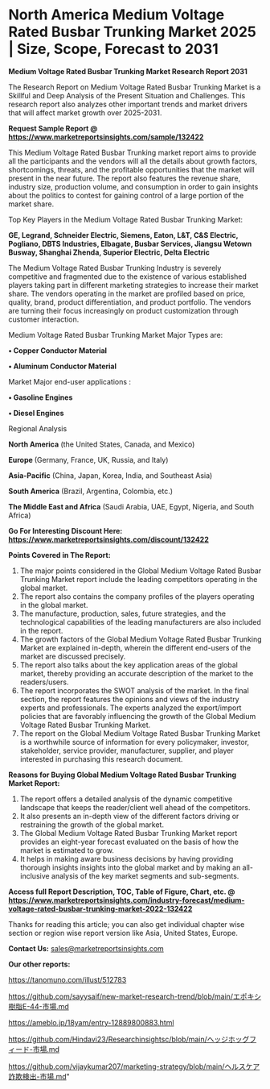 # North America Medium Voltage Rated Busbar Trunking Market 2025 | Size, Scope, Forecast to 2031

<strong>Medium Voltage Rated Busbar Trunking Market Research Report 2031</strong>

The Research Report on Medium Voltage Rated Busbar Trunking Market is a Skillful and Deep Analysis of the Present Situation and Challenges. This research report also analyzes other important trends and market drivers that will affect market growth over 2025-2031.

<strong>Request Sample Report @ <a href=https://www.marketreportsinsights.com/sample/132422>https://www.marketreportsinsights.com/sample/132422</a></strong>

This Medium Voltage Rated Busbar Trunking market report aims to provide all the participants and the vendors will all the details about growth factors, shortcomings, threats, and the profitable opportunities that the market will present in the near future. The report also features the revenue share, industry size, production volume, and consumption in order to gain insights about the politics to contest for gaining control of a large portion of the market share.

Top Key Players in the Medium Voltage Rated Busbar Trunking Market:

<strong>GE, Legrand, Schneider Electric, Siemens, Eaton, L&T, C&S Electric, Pogliano, DBTS Industries, Elbagate, Busbar Services, Jiangsu Wetown Busway, Shanghai Zhenda, Superior Electric, Delta Electric</strong>

The Medium Voltage Rated Busbar Trunking Industry is severely competitive and fragmented due to the existence of various established players taking part in different marketing strategies to increase their market share. The vendors operating in the market are profiled based on price, quality, brand, product differentiation, and product portfolio. The vendors are turning their focus increasingly on product customization through customer interaction.

Medium Voltage Rated Busbar Trunking Market Major Types are:

<strong>• Copper Conductor Material

• Aluminum Conductor Material</strong>

Market Major end-user applications :

<strong>• Gasoline Engines

• Diesel Engines</strong>

Regional Analysis

</u><strong><b>North America</b></strong> (the United States, Canada, and Mexico)

<strong><b>Europe </b></strong>(Germany, France, UK, Russia, and Italy)

<strong><b>Asia-Pacific</b></strong> (China, Japan, Korea, India, and Southeast Asia)

<strong><b>South America</b></strong> (Brazil, Argentina, Colombia, etc.)

<strong><b>The Middle East and Africa</b></strong> (Saudi Arabia, UAE, Egypt, Nigeria, and South Africa)

<strong>Go For Interesting Discount Here: <a href=https://www.marketreportsinsights.com/discount/132422>https://www.marketreportsinsights.com/discount/132422</a></strong>

<strong>Points Covered in The Report:</strong>
<ol>
  <li>The major points considered in the Global Medium Voltage Rated Busbar Trunking Market report include the leading competitors operating in the global market.</li>
  <li>The report also contains the company profiles of the players operating in the global market.</li>
  <li>The manufacture, production, sales, future strategies, and the technological capabilities of the leading manufacturers are also included in the report.</li>
  <li>The growth factors of the Global Medium Voltage Rated Busbar Trunking Market are explained in-depth, wherein the different end-users of the market are discussed precisely.</li>
  <li>The report also talks about the key application areas of the global market, thereby providing an accurate description of the market to the readers/users.</li>
  <li>The report incorporates the SWOT analysis of the market. In the final section, the report features the opinions and views of the industry experts and professionals. The experts analyzed the export/import policies that are favorably influencing the growth of the Global Medium Voltage Rated Busbar Trunking Market.</li>
  <li>The report on the Global Medium Voltage Rated Busbar Trunking Market is a worthwhile source of information for every policymaker, investor, stakeholder, service provider, manufacturer, supplier, and player interested in purchasing this research document.</li>
</ol>
<strong>Reasons for Buying Global Medium Voltage Rated Busbar Trunking Market Report:</strong>

<ol>
  <li>The report offers a detailed analysis of the dynamic competitive landscape that keeps the reader/client well ahead of the competitors.</li>
  <li>It also presents an in-depth view of the different factors driving or restraining the growth of the global market.</li>
  <li>The Global Medium Voltage Rated Busbar Trunking Market report provides an eight-year forecast evaluated on the basis of how the market is estimated to grow.</li>
  <li>It helps in making aware business decisions by having providing thorough insights insights into the global market and by making an all-inclusive analysis of the key market segments and sub-segments.</li>
</ol>
<strong>Access full Report Description, TOC, Table of Figure, Chart, etc. @ <a href=https://www.marketreportsinsights.com/industry-forecast/medium-voltage-rated-busbar-trunking-market-2022-132422>https://www.marketreportsinsights.com/industry-forecast/medium-voltage-rated-busbar-trunking-market-2022-132422</a></strong>


Thanks for reading this article; you can also get individual chapter wise section or region wise report version like Asia, United States, Europe.

<strong>Contact Us:</strong>
sales@marketreportsinsights.com

<strong>Our other reports:</strong>

<a href=https://tanomuno.com/illust/512783>https://tanomuno.com/illust/512783</a>

<a href=https://github.com/sayysaif/new-market-research-trend/blob/main/エポキシ樹脂E-44-市場.md>https://github.com/sayysaif/new-market-research-trend/blob/main/エポキシ樹脂E-44-市場.md</a>

<a href=https://ameblo.jp/18yam/entry-12889800883.html>https://ameblo.jp/18yam/entry-12889800883.html</a>

<a href=https://github.com/Hindavi23/Researchinsightsc/blob/main/ヘッジホッグフィード-市場.md>https://github.com/Hindavi23/Researchinsightsc/blob/main/ヘッジホッグフィード-市場.md</a>

<a href=https://github.com/vijaykumar207/marketing-strategy/blob/main/ヘルスケア詐欺検出-市場.md>https://github.com/vijaykumar207/marketing-strategy/blob/main/ヘルスケア詐欺検出-市場.md</a>"
